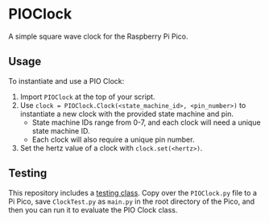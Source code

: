 # PIOClock
A simple square wave clock for the Raspberry Pi Pico.

## Usage
To instantiate and use a PIO Clock:
1. Import `PIOClock` at the top of your script.
2. Use `clock = PIOClock.Clock(<state_machine_id>, <pin_number>)` to instantiate a new clock with the provided state machine and pin.
    - State machine IDs range from 0-7, and each clock will need a unique state machine ID.
    - Each clock will also require a unique pin number.
3. Set the hertz value of a clock with `clock.set(<hertz>)`.
## Testing
This repository includes a [testing class](ClockTest.py). Copy over the `PIOClock.py` file to a Pi Pico, save `ClockTest.py` as `main.py` in the root directory of the Pico, and then you can run it to evaluate the PIO Clock class.